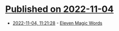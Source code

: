 # [Published on 2022-11-04](index.md)

* [2022-11-04, 11:21:28](https://news.ycombinator.com/item?id=33464874) - [Eleven Magic Words](https://ymeskhout.substack.com/p/eleven-magic-words-unlocked)
